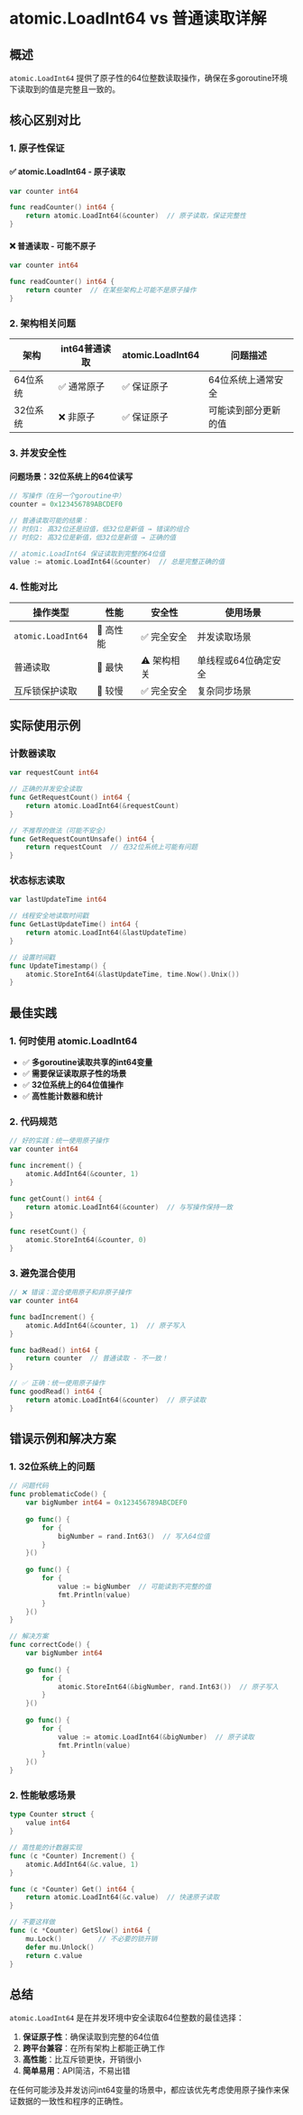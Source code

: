 # atomic.LoadInt64 vs 普通读取详解

## 概述

`atomic.LoadInt64` 提供了原子性的64位整数读取操作，确保在多goroutine环境下读取到的值是完整且一致的。

## 核心区别对比

### 1. 原子性保证

#### ✅ atomic.LoadInt64 - 原子读取
```go
var counter int64

func readCounter() int64 {
    return atomic.LoadInt64(&counter)  // 原子读取，保证完整性
}
```

#### ❌ 普通读取 - 可能不原子
```go
var counter int64

func readCounter() int64 {
    return counter  // 在某些架构上可能不是原子操作
}
```

### 2. 架构相关问题

| 架构 | int64普通读取 | atomic.LoadInt64 | 问题描述 |
|------|---------------|------------------|----------|
| 64位系统 | ✅ 通常原子 | ✅ 保证原子 | 64位系统上通常安全 |
| 32位系统 | ❌ 非原子 | ✅ 保证原子 | 可能读到部分更新的值 |

### 3. 并发安全性

#### 问题场景：32位系统上的64位读写

```go
// 写操作（在另一个goroutine中）
counter = 0x123456789ABCDEF0

// 普通读取可能的结果：
// 时刻1: 高32位还是旧值，低32位是新值 → 错误的组合
// 时刻2: 高32位是新值，低32位是新值 → 正确的值

// atomic.LoadInt64 保证读取到完整的64位值
value := atomic.LoadInt64(&counter)  // 总是完整正确的值
```

### 4. 性能对比

| 操作类型 | 性能 | 安全性 | 使用场景 |
|----------|------|--------|----------|
| `atomic.LoadInt64` | 🚀 高性能 | ✅ 完全安全 | 并发读取场景 |
| 普通读取 | 🚀 最快 | ⚠️ 架构相关 | 单线程或64位确定安全 |
| 互斥锁保护读取 | 🐌 较慢 | ✅ 完全安全 | 复杂同步场景 |

## 实际使用示例

### 计数器读取
```go
var requestCount int64

// 正确的并发安全读取
func GetRequestCount() int64 {
    return atomic.LoadInt64(&requestCount)
}

// 不推荐的做法（可能不安全）
func GetRequestCountUnsafe() int64 {
    return requestCount  // 在32位系统上可能有问题
}
```

### 状态标志读取
```go
var lastUpdateTime int64

// 线程安全地读取时间戳
func GetLastUpdateTime() int64 {
    return atomic.LoadInt64(&lastUpdateTime)
}

// 设置时间戳
func UpdateTimestamp() {
    atomic.StoreInt64(&lastUpdateTime, time.Now().Unix())
}
```

## 最佳实践

### 1. 何时使用 atomic.LoadInt64

- ✅ **多goroutine读取共享的int64变量**
- ✅ **需要保证读取原子性的场景**
- ✅ **32位系统上的64位值操作**
- ✅ **高性能计数器和统计**

### 2. 代码规范

```go
// 好的实践：统一使用原子操作
var counter int64

func increment() {
    atomic.AddInt64(&counter, 1)
}

func getCount() int64 {
    return atomic.LoadInt64(&counter)  // 与写操作保持一致
}

func resetCount() {
    atomic.StoreInt64(&counter, 0)
}
```

### 3. 避免混合使用

```go
// ❌ 错误：混合使用原子和非原子操作
var counter int64

func badIncrement() {
    atomic.AddInt64(&counter, 1)  // 原子写入
}

func badRead() int64 {
    return counter  // 普通读取 - 不一致！
}

// ✅ 正确：统一使用原子操作
func goodRead() int64 {
    return atomic.LoadInt64(&counter)  // 原子读取
}
```

## 错误示例和解决方案

### 1. 32位系统上的问题

```go
// 问题代码
func problematicCode() {
    var bigNumber int64 = 0x123456789ABCDEF0
    
    go func() {
        for {
            bigNumber = rand.Int63()  // 写入64位值
        }
    }()
    
    go func() {
        for {
            value := bigNumber  // 可能读到不完整的值
            fmt.Println(value)
        }
    }()
}

// 解决方案
func correctCode() {
    var bigNumber int64
    
    go func() {
        for {
            atomic.StoreInt64(&bigNumber, rand.Int63())  // 原子写入
        }
    }()
    
    go func() {
        for {
            value := atomic.LoadInt64(&bigNumber)  // 原子读取
            fmt.Println(value)
        }
    }()
}
```

### 2. 性能敏感场景

```go
type Counter struct {
    value int64
}

// 高性能的计数器实现
func (c *Counter) Increment() {
    atomic.AddInt64(&c.value, 1)
}

func (c *Counter) Get() int64 {
    return atomic.LoadInt64(&c.value)  // 快速原子读取
}

// 不要这样做
func (c *Counter) GetSlow() int64 {
    mu.Lock()         // 不必要的锁开销
    defer mu.Unlock()
    return c.value
}
```

## 总结

`atomic.LoadInt64` 是在并发环境中安全读取64位整数的最佳选择：

1. **保证原子性**：确保读取到完整的64位值
2. **跨平台兼容**：在所有架构上都能正确工作
3. **高性能**：比互斥锁更快，开销很小
4. **简单易用**：API简洁，不易出错

在任何可能涉及并发访问int64变量的场景中，都应该优先考虑使用原子操作来保证数据的一致性和程序的正确性。